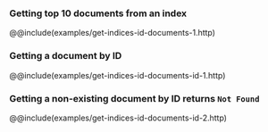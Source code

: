 ### Getting top 10 documents from an index

@@include(examples/get-indices-id-documents-1.http)

### Getting a document by ID

@@include(examples/get-indices-id-documents-id-1.http)

### Getting a non-existing document by ID returns `Not Found`

@@include(examples/get-indices-id-documents-id-2.http)